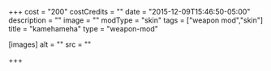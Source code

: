+++
cost = "200"
costCredits = ""
date = "2015-12-09T15:46:50-05:00"
description = ""
image = ""
modType = "skin"
tags = ["weapon mod","skin"]
title = "kamehameha"
type = "weapon-mod"

[images]
  alt = ""
  src = ""

+++
